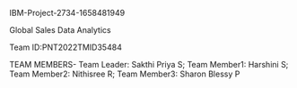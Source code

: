 IBM-Project-2734-1658481949


Global Sales Data Analytics


Team ID:PNT2022TMID35484


TEAM MEMBERS- Team Leader: Sakthi Priya S; Team Member1: Harshini S; Team Member2: Nithisree R;
 Team Member3: Sharon Blessy P
